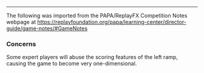 ***
The following was imported from the PAPA/ReplayFX Competition Notes webpage at https://replayfoundation.org/papa/learning-center/director-guide/game-notes/#GameNotes
### Concerns
            
Some expert players will abuse the scoring features of the left ramp, causing the game to become very one-dimensional.
